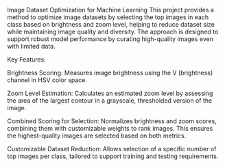 Image Dataset Optimization for Machine Learning
This project provides a method to optimize image datasets by selecting the top images in each class based on brightness and zoom level, helping to reduce dataset size while maintaining image quality and diversity. The approach is designed to support robust model performance by curating high-quality images even with limited data.

Key Features:

Brightness Scoring: Measures image brightness using the V (brightness) channel in HSV color space.

Zoom Level Estimation: Calculates an estimated zoom level by assessing the area of the largest contour in a grayscale, thresholded version of the image.

Combined Scoring for Selection: Normalizes brightness and zoom scores, combining them with customizable weights to rank images. This ensures the highest-quality images are selected based on both metrics.

Customizable Dataset Reduction: Allows selection of a specific number of top images per class, tailored to support training and testing requirements.
